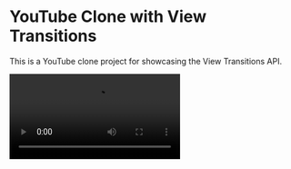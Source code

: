 # YouTube Clone with View Transitions

This is a YouTube clone project for showcasing the View Transitions API.


![](./noviewtransition.mp4)

